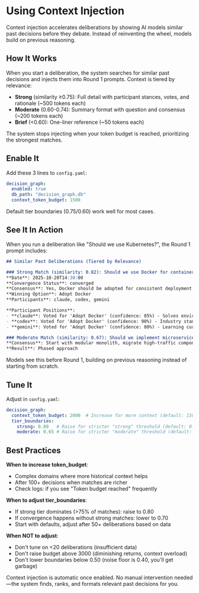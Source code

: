 # Using Context Injection

Context injection accelerates deliberations by showing AI models similar past decisions before they debate. Instead of reinventing the wheel, models build on previous reasoning.

## How It Works

When you start a deliberation, the system searches for similar past decisions and injects them into Round 1 prompts. Context is tiered by relevance:

- **Strong** (similarity ≥0.75): Full detail with participant stances, votes, and rationale (~500 tokens each)
- **Moderate** (0.60-0.74): Summary format with question and consensus (~200 tokens each)
- **Brief** (<0.60): One-liner reference (~50 tokens each)

The system stops injecting when your token budget is reached, prioritizing the strongest matches.

## Enable It

Add these 3 lines to `config.yaml`:

```yaml
decision_graph:
  enabled: true
  db_path: "decision_graph.db"
  context_token_budget: 1500
```

Default tier boundaries (0.75/0.60) work well for most cases.

## See It In Action

When you run a deliberation like "Should we use Kubernetes?", the Round 1 prompt includes:

```markdown
## Similar Past Deliberations (Tiered by Relevance)

### Strong Match (similarity: 0.82): Should we use Docker for containerization?
**Date**: 2025-10-20T14:30:00
**Convergence Status**: converged
**Consensus**: Yes, Docker should be adopted for consistent deployment
**Winning Option**: Adopt Docker
**Participants**: claude, codex, gemini

**Participant Positions**:
- **claude**: Voted for 'Adopt Docker' (confidence: 85%) - Solves environment consistency issues
- **codex**: Voted for 'Adopt Docker' (confidence: 90%) - Industry standard, strong ecosystem
- **gemini**: Voted for 'Adopt Docker' (confidence: 80%) - Learning curve acceptable given benefits

### Moderate Match (similarity: 0.67): Should we implement microservices architecture?
**Consensus**: Start with modular monolith, migrate high-traffic components to services gradually
**Result**: Phased approach
```

Models see this before Round 1, building on previous reasoning instead of starting from scratch.

## Tune It

Adjust in `config.yaml`:

```yaml
decision_graph:
  context_token_budget: 2000  # Increase for more context (default: 1500)
  tier_boundaries:
    strong: 0.80   # Raise for stricter "strong" threshold (default: 0.75)
    moderate: 0.65 # Raise for stricter "moderate" threshold (default: 0.60)
```

## Best Practices

**When to increase token_budget**:
- Complex domains where more historical context helps
- After 100+ decisions when matches are richer
- Check logs: if you see "Token budget reached" frequently

**When to adjust tier_boundaries**:
- If strong tier dominates (>75% of matches): raise to 0.80
- If convergence happens without strong matches: lower to 0.70
- Start with defaults, adjust after 50+ deliberations based on data

**When NOT to adjust**:
- Don't tune on <20 deliberations (insufficient data)
- Don't raise budget above 3000 (diminishing returns, context overload)
- Don't lower boundaries below 0.50 (noise floor is 0.40, you'll get garbage)

Context injection is automatic once enabled. No manual intervention needed—the system finds, ranks, and formats relevant past decisions for you.
